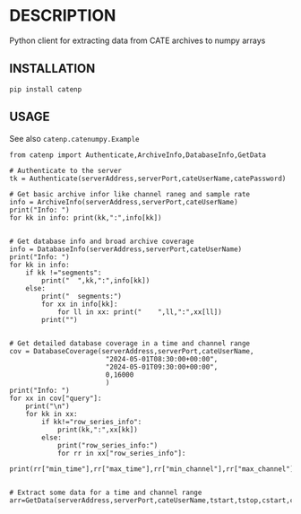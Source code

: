 
DESCRIPTION
===========

Python client for extracting data from CATE archives to numpy arrays

INSTALLATION
------------


    pip install catenp


USAGE
-----

See also `catenp.catenumpy.Example`


    from catenp import Authenticate,ArchiveInfo,DatabaseInfo,GetData

    # Authenticate to the server
    tk = Authenticate(serverAddress,serverPort,cateUserName,catePassword)
   
    # Get basic archive infor like channel raneg and sample rate
    info = ArchiveInfo(serverAddress,serverPort,cateUserName)
    print("Info: ")
    for kk in info: print(kk,":",info[kk])
   
   
    # Get database info and broad archive coverage
    info = DatabaseInfo(serverAddress,serverPort,cateUserName)
    print("Info: ")
    for kk in info: 
        if kk !="segments": 
            print("  ",kk,":",info[kk])
        else:
            print("  segments:")
            for xx in info[kk]:
                for ll in xx: print("    ",ll,":",xx[ll]) 
            print("")


    # Get detailed database coverage in a time and channel range 
    cov = DatabaseCoverage(serverAddress,serverPort,cateUserName,
                            "2024-05-01T08:30:00+00:00",
                            "2024-05-01T09:30:00+00:00",
                            0,16000
                            )
    print("Info: ")
    for xx in cov["query"]: 
        print("\n")
        for kk in xx:
            if kk!="row_series_info": 
                print(kk,":",xx[kk])
            else:
                print("row_series_info:")
                for rr in xx["row_series_info"]:
                    print(rr["min_time"],rr["max_time"],rr["min_channel"],rr["max_channel"],rr["data_url"])
                    
                    
    # Extract some data for a time and channel range  
    arr=GetData(serverAddress,serverPort,cateUserName,tstart,tstop,cstart,cstop)
